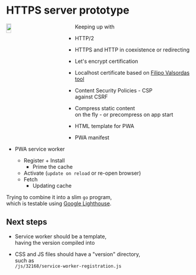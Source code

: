 # HTTPS server prototype

<img src="./appbucket/img/mascot.webp" style="float: left; width:8%; min-width: 160px; max-width: 22%; margin-right:5%; margin-bottom: 2%;"> 

Keeping up with

* HTTP/2

* HTTPS and HTTP in coexistence or redirecting

* Let's encrypt certification

* Localhost certificate based on [Filipo Valsordas tool](https://github.com/FiloSottile/mkcert)

* Content Security Policies - CSP  
  against CSRF

* Compress static content  
  on the fly - or precompress on app start

* HTML template for PWA

* PWA manifest

* PWA service worker
  * Register + Install
    * Prime the cache
  * Activate (`update on reload` or re-open browser)
  * Fetch
    * Updating cache

Trying to combine it into a slim `go` program,  
which is testable using [Google Lighthouse](https://github.com/GoogleChrome/Lighthouse).

## Next steps

* Service worker should be a template,  
having the version compiled into

* CSS and JS files should have a "version" directory,  
such as  
`/js/32168/service-worker-registration.js`
